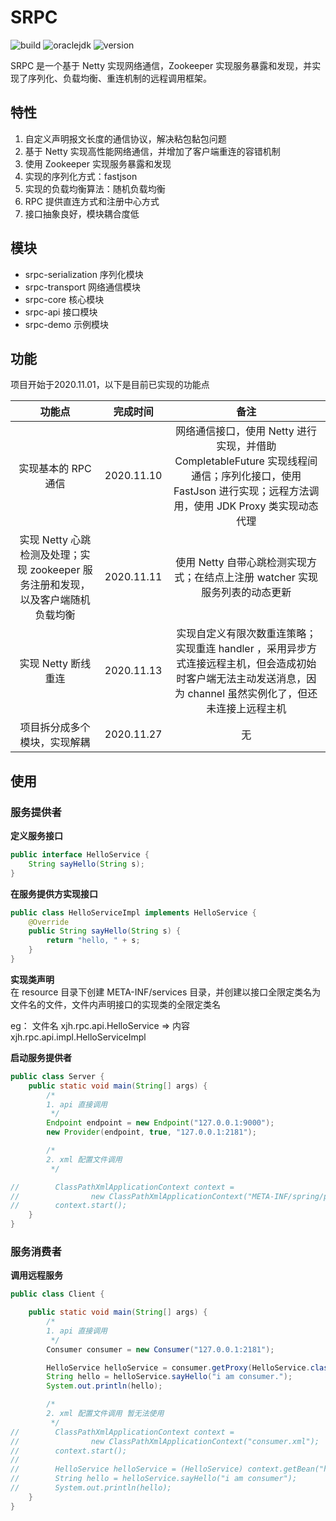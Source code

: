 # SRPC
![build](https://img.shields.io/badge/build-passing-brightgreen) ![oraclejdk](https://img.shields.io/badge/oraclejdk-1.8-red) ![version](https://img.shields.io/badge/version-1.0-blue)  

SRPC 是一个基于 Netty 实现网络通信，Zookeeper 实现服务暴露和发现，并实现了序列化、负载均衡、重连机制的远程调用框架。    

## 特性
1. 自定义声明报文长度的通信协议，解决粘包黏包问题  
2. 基于 Netty 实现高性能网络通信，并增加了客户端重连的容错机制  
3. 使用 Zookeeper 实现服务暴露和发现  
4. 实现的序列化方式：fastjson  
5. 实现的负载均衡算法：随机负载均衡  
6. RPC 提供直连方式和注册中心方式  
7. 接口抽象良好，模块耦合度低  


## 模块
- srpc-serialization 序列化模块  
- srpc-transport 网络通信模块  
- srpc-core 核心模块  
- srpc-api 接口模块  
- srpc-demo 示例模块  


## 功能
项目开始于2020.11.01，以下是目前已实现的功能点  

|        功能点       |  完成时间   |  备注  |
| :----------------: | :--------: | :------------------: | 
| 实现基本的 RPC 通信 | 2020.11.10 | 网络通信接口，使用 Netty 进行实现，并借助 CompletableFuture 实现线程间通信；序列化接口，使用 FastJson 进行实现；远程方法调用，使用 JDK Proxy 类实现动态代理 |
| 实现 Netty 心跳检测及处理；实现 zookeeper 服务注册和发现，以及客户端随机负载均衡 | 2020.11.11 | 使用 Netty 自带心跳检测实现方式；在结点上注册 watcher 实现服务列表的动态更新 |  
| 实现 Netty 断线重连 | 2020.11.13 | 实现自定义有限次数重连策略；实现重连 handler ，采用异步方式连接远程主机，但会造成初始时客户端无法主动发送消息，因为 channel 虽然实例化了，但还未连接上远程主机 |
| 项目拆分成多个模块，实现解耦 | 2020.11.27 | 无 |

## 使用
### 服务提供者
**定义服务接口**  
```java
public interface HelloService {
    String sayHello(String s);
}
```

**在服务提供方实现接口**  
```java
public class HelloServiceImpl implements HelloService {
    @Override
    public String sayHello(String s) {
        return "hello, " + s;
    }
}
```

**实现类声明**  
在 resource 目录下创建 META-INF/services 目录，并创建以接口全限定类名为文件名的文件，文件内声明接口的实现类的全限定类名  

eg：
文件名 xjh.rpc.api.HelloService => 内容 xjh.rpc.api.impl.HelloServiceImpl  

**启动服务提供者**  
```java
public class Server {
    public static void main(String[] args) {
        /*
        1. api 直接调用
         */
        Endpoint endpoint = new Endpoint("127.0.0.1:9000");
        new Provider(endpoint, true, "127.0.0.1:2181");

        /*
        2. xml 配置文件调用
         */

//        ClassPathXmlApplicationContext context =
//                new ClassPathXmlApplicationContext("META-INF/spring/provider.xml");
//        context.start();
    }
}
```

### 服务消费者
**调用远程服务**  
```java
public class Client {

    public static void main(String[] args) {
        /*
        1. api 直接调用
         */
        Consumer consumer = new Consumer("127.0.0.1:2181");

        HelloService helloService = consumer.getProxy(HelloService.class);
        String hello = helloService.sayHello("i am consumer.");
        System.out.println(hello);

        /*
        2. xml 配置文件调用 暂无法使用
         */
//        ClassPathXmlApplicationContext context =
//                new ClassPathXmlApplicationContext("consumer.xml");
//        context.start();
//
//        HelloService helloService = (HelloService) context.getBean("helloService");
//        String hello = helloService.sayHello("i am consumer");
//        System.out.println(hello);
    }
}
```